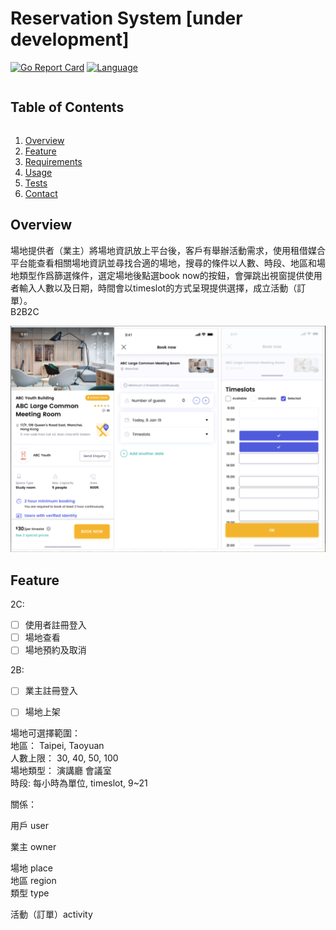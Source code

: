 # Reservation System [under development] 
[![Go Report Card](https://goreportcard.com/badge/github.com/adelberteng/reservation_system)](https://goreportcard.com/report/github.com/adelberteng/reservation_system)
[![Language](https://img.shields.io/badge/Language-Go-blue.svg)](https://golang.org/)

<summary><h2 style="display: inline-block">Table of Contents</h2></summary>
<ol>
  <li><a href="#overview">Overview</a></li>
  <li><a href="#feature">Feature</a></li>
  <li><a href="#requirements">Requirements</a></li>
  <li><a href="#usage">Usage</a></li>
  <li><a href="#tests">Tests</a></li>
  <li><a href="#contact">Contact</a></li>
</ol>


## Overview
場地提供者（業主）將場地資訊放上平台後，客戶有舉辦活動需求，使用租借媒合平台能查看相關場地資訊並尋找合適的場地，搜尋的條件以人數、時段、地區和場地類型作爲篩選條件，選定場地後點選book now的按鈕，會彈跳出視窗提供使用者輸入人數以及日期，時間會以timeslot的方式呈現提供選擇，成立活動（訂單）。  
B2B2C   


![Language](img/mock_view.png)

## Feature
2C:
+ [ ] 使用者註冊登入
+ [ ] 場地查看
+ [ ] 場地預約及取消

2B:
+ [ ] 業主註冊登入
+ [ ] 場地上架



場地可選擇範圍：   
地區： Taipei, Taoyuan   
人數上限： 30, 40, 50, 100   
場地類型： 演講廳 會議室   
時段: 每小時為單位, timeslot, 9~21   


關係：   

用戶 user  

業主 owner  

場地 place   
地區 region   
類型 type   

活動（訂單）activity   


